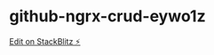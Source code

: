 # github-ngrx-crud-eywo1z

[Edit on StackBlitz ⚡️](https://stackblitz.com/edit/github-ngrx-crud-eywo1z)